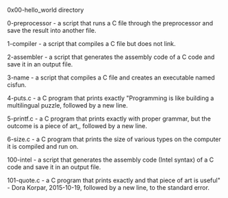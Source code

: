 0x00-hello_world directory

0-preprocessor - a script that runs a C file through the preprocessor and save the result into another file.

1-compiler - a script that compiles a C file but does not link.

2-assembler - a script that generates the assembly code of a C code and save it in an output file.

3-name - a script that compiles a C file and creates an executable named cisfun.

4-puts.c - a C program that prints exactly "Programming is like building a multilingual puzzle, followed by a new line.

5-printf.c - a C program that prints exactly with proper grammar, but the outcome is a piece of art,, followed by a new line.

6-size.c - a C program that prints the size of various types on the computer it is compiled and run on.

100-intel  - a script that generates the assembly code (Intel syntax) of a C code and save it in an output file.

101-quote.c - a C program that prints exactly and that piece of art is useful" - Dora Korpar, 2015-10-19, followed by a new line, to the standard error.
